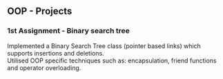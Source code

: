 ## OOP - Projects

### 1st Assignment - Binary search tree

Implemented a Binary Search Tree class (pointer based links) which supports insertions and deletions.  
Utilised OOP specific techniques such as: encapsulation, friend functions and operator overloading.
